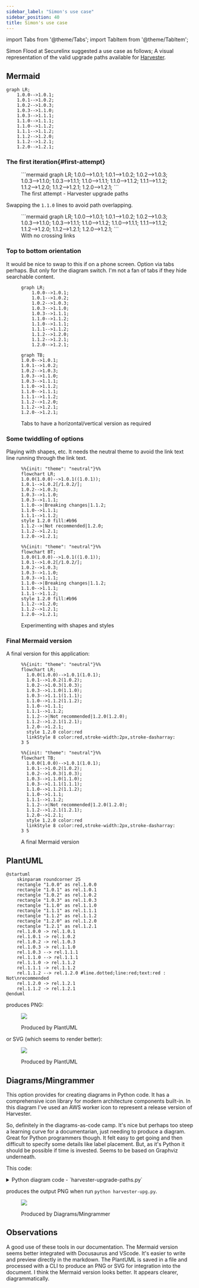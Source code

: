 ```yaml
---
sidebar_label: "Simon's use case"
sidebar_position: 40
title: Simon's use case
---
```


import Tabs from '@theme/Tabs';
import TabItem from '@theme/TabItem';

Simon Flood at Securelinx suggested a use case as follows;
A visual representation of the valid upgrade paths available
for [Harvester](https://docs.harvesterhci.io/v1.2/upgrade/index).

## Mermaid

```console
graph LR;
    1.0.0-->1.0.1;
    1.0.1-->1.0.2;
    1.0.2-->1.0.3;
    1.0.3-->1.1.0;
    1.0.3-->1.1.1;
    1.1.0-->1.1.1;
    1.1.0-->1.1.2;
    1.1.1-->1.1.2;
    1.1.2-->1.2.0;
    1.1.2-->1.2.1;
    1.2.0-->1.2.1;
```

### The first iteration{#first-attempt}

<figure>
```mermaid
graph LR;
    1.0.0-->1.0.1;
    1.0.1-->1.0.2;
    1.0.2-->1.0.3;
    1.0.3-->1.1.0;
    1.0.3-->1.1.1;
    1.1.0-->1.1.1;
    1.1.0-->1.1.2;
    1.1.1-->1.1.2;
    1.1.2-->1.2.0;
    1.1.2-->1.2.1;
    1.2.0-->1.2.1;
```
<figcaption>The first attempt - Harvester upgrade paths </figcaption>
</figure>

Swapping the `1.1.0` lines to avoid path overlapping.

<figure>
```mermaid
graph LR;
    1.0.0-->1.0.1;
    1.0.1-->1.0.2;
    1.0.2-->1.0.3;
    1.0.3-->1.1.0;
    1.0.3-->1.1.1;
    1.1.0-->1.1.2;
    1.1.0-->1.1.1;
    1.1.1-->1.1.2;
    1.1.2-->1.2.0;
    1.1.2-->1.2.1;
    1.2.0-->1.2.1;
```
<figcaption>With no crossing links</figcaption>
</figure>

### Top to bottom orientation

It would be nice to swap to this if on a phone screen.
Option via tabs perhaps.
But only for the diagram switch.
I'm not a fan of tabs if they hide searchable content.

<figure>
<Tabs>
<TabItem value="Horizontal LR" label="Horizontal LR" default>

```mermaid
graph LR;
    1.0.0-->1.0.1;
    1.0.1-->1.0.2;
    1.0.2-->1.0.3;
    1.0.3-->1.1.0;
    1.0.3-->1.1.1;
    1.1.0-->1.1.2;
    1.1.0-->1.1.1;
    1.1.1-->1.1.2;
    1.1.2-->1.2.0;
    1.1.2-->1.2.1;
    1.2.0-->1.2.1;
```

</TabItem>
<TabItem value="Vertical TB" label="Vertical TB">

```mermaid
graph TB;
1.0.0-->1.0.1;
1.0.1-->1.0.2;
1.0.2-->1.0.3;
1.0.3-->1.1.0;
1.0.3-->1.1.1;
1.1.0-->1.1.2;
1.1.0-->1.1.1;
1.1.1-->1.1.2;
1.1.2-->1.2.0;
1.1.2-->1.2.1;
1.2.0-->1.2.1;
```

</TabItem>
</Tabs>
<figcaption>Tabs to have a horizontal/vertical version as required</figcaption>
</figure>

### Some twiddling of options

Playing with shapes, etc. It needs the neutral theme to avoid the link text line running through the link text.

<figure>
<Tabs>
<TabItem value="Horizontal LR" label="Horizontal LR" default>

```mermaid
%%{init: "theme": "neutral"}%%
flowchart LR;
1.0.0(1.0.0)-->1.0.1((1.0.1));
1.0.1-->1.0.2[/1.0.2/];
1.0.2-->1.0.3;
1.0.3-->1.1.0;
1.0.3-->1.1.1;
1.1.0-->|Breaking changes|1.1.2;
1.1.0-->1.1.1;
1.1.1-->1.1.2;
style 1.2.0 fill:#b96
1.1.2-->|Not recommended|1.2.0;
1.1.2-->1.2.1;
1.2.0-->1.2.1;
```

</TabItem>
<TabItem value="Vertical TB" label="Vertical TB">

```mermaid
%%{init: "theme": "neutral"}%%
flowchart BT;
1.0.0(1.0.0)-->1.0.1((1.0.1));
1.0.1-->1.0.2[/1.0.2/];
1.0.2-->1.0.3;
1.0.3-->1.1.0;
1.0.3-->1.1.1;
1.1.0-->|Breaking changes|1.1.2;
1.1.0-->1.1.1;
1.1.1-->1.1.2;
style 1.2.0 fill:#b96
1.1.2-->1.2.0;
1.1.2-->1.2.1;
1.2.0-->1.2.1;
```

</TabItem>
</Tabs>
<figcaption>Experimenting with shapes and styles</figcaption>
</figure>

### Final Mermaid version

A final version for this application:

<figure>
<Tabs>

<TabItem value="Horizontal" label="Horizontal" default>

```mermaid
%%{init: "theme": "neutral"}%%
flowchart LR;
  1.0.0(1.0.0)-->1.0.1(1.0.1);
  1.0.1-->1.0.2(1.0.2);
  1.0.2-->1.0.3(1.0.3);
  1.0.3-->1.1.0(1.1.0);
  1.0.3-->1.1.1(1.1.1);
  1.1.0-->1.1.2(1.1.2);
  1.1.0-->1.1.1;
  1.1.1-->1.1.2;
  1.1.2-->|Not recommended|1.2.0(1.2.0);
  1.1.2-->1.2.1(1.2.1);
  1.2.0-->1.2.1;
  style 1.2.0 color:red
  linkStyle 8 color:red,stroke-width:2px,stroke-dasharray: 3 5
```

</TabItem>

<TabItem value="Vertical" label="Vertical" default>

```mermaid
%%{init: "theme": "neutral"}%%
flowchart TB;
  1.0.0(1.0.0)-->1.0.1(1.0.1);
  1.0.1-->1.0.2(1.0.2);
  1.0.2-->1.0.3(1.0.3);
  1.0.3-->1.1.0(1.1.0);
  1.0.3-->1.1.1(1.1.1);
  1.1.0-->1.1.2(1.1.2);
  1.1.0-->1.1.1;
  1.1.1-->1.1.2;
  1.1.2-->|Not recommended|1.2.0(1.2.0);
  1.1.2-->1.2.1(1.2.1);
  1.2.0-->1.2.1;
  style 1.2.0 color:red
  linkStyle 8 color:red,stroke-width:2px,stroke-dasharray: 3 5
```

</TabItem>

</Tabs>
<figcaption>A final Mermaid version</figcaption>
</figure>

## PlantUML

```PlantUML
@startuml
    skinparam roundcorner 25
    rectangle "1.0.0" as rel.1.0.0
    rectangle "1.0.1" as rel.1.0.1
    rectangle "1.0.2" as rel.1.0.2
    rectangle "1.0.3" as rel.1.0.3
    rectangle "1.1.0" as rel.1.1.0
    rectangle "1.1.1" as rel.1.1.1
    rectangle "1.1.2" as rel.1.1.2
    rectangle "1.2.0" as rel.1.2.0
    rectangle "1.2.1" as rel.1.2.1
    rel.1.0.0 -> rel.1.0.1
    rel.1.0.1 -> rel.1.0.2
    rel.1.0.2 -> rel.1.0.3
    rel.1.0.3 -> rel.1.1.0
    rel.1.0.3 --> rel.1.1.1
    rel.1.1.0 --> rel.1.1.1
    rel.1.1.0 -> rel.1.1.2
    rel.1.1.1 -> rel.1.1.2
    rel.1.1.2 --> rel.1.2.0 #line.dotted;line:red;text:red : Not\nrecommended
    rel.1.2.0 -> rel.1.2.1
    rel.1.1.2 -> rel.1.2.1
@enduml
```

produces PNG:

<figure>

![](/img/harvester-upg.png)

<figcaption>Produced by PlantUML</figcaption>
</figure>

or SVG (which seems to render better):

<figure>

![](/img/harvester-upg.svg)

<figcaption>Produced by PlantUML</figcaption>
</figure>


## Diagrams/Mingrammer

This option provides for creating diagrams in Python code.
It has a comprehensive icon library for modern architecture components built-in.
In this diagram I've used an AWS worker icon to represent a release version of Harvester.

So, definitely in the diagrams-as-code camp.
It's nice but perhaps too steep a learning curve for a documentarian, just needing to produce a diagram.
Great for Python programmers though.
It felt easy to get going and then difficult to specify some details like label placement.
But, as it's Python it should be possible if time is invested.
Seems to be based on Graphviz underneath.

This code:

<details>
<summary>Python diagram code - `harvester-upgrade-paths.py`</summary>

```python
from diagrams import Diagram, Edge
from diagrams.aws.compute import ECS

with Diagram("Harvester Upgrade Paths", show=False, outformat="png"):
    rel_1_0_0 = ECS("1.0.0")
    rel_1_0_1 = ECS("1.0.1")
    rel_1_0_2 = ECS("1.0.2")
    rel_1_0_3 = ECS("1.0.3")
    rel_1_1_0 = ECS("1.1.0")
    rel_1_1_1 = ECS("1.1.1")
    rel_1_1_2 = ECS("1.1.2")
    rel_1_2_0 = ECS("1.2.0")
    rel_1_2_1 = ECS("1.2.1")

    rel_1_0_0 >> rel_1_0_1
    rel_1_0_1 >> rel_1_0_2
    rel_1_0_2 >> rel_1_0_3
    rel_1_0_3 >> rel_1_1_0
    rel_1_0_3 >> rel_1_1_1
    rel_1_1_0 >> rel_1_1_1
    rel_1_1_0 >> rel_1_1_2
    rel_1_1_1 >> rel_1_1_2
    rel_1_1_2 >> Edge(label="Not recommended",
                      color="red", style="dotted") >> rel_1_2_0
    rel_1_1_2 >> rel_1_2_1
    rel_1_2_0 >> rel_1_2_1
```

</details>

produces the output PNG when run `python harvester-upg.py`.

<figure>

![](/img/harvester_upgrade_paths.png)

<figcaption>Produced by Diagrams/Mingrammer</figcaption>
</figure>

## Observations

A good use of these tools in our documentation.
The Mermaid version seems better integrated with Docusaurus and VScode.
It's easier to write and preview directly in the markdown.
The PlantUML is saved in a file and processed with a CLI to produce an PNG or SVG for integration into the document.
I think the Mermaid version looks better.
It appears clearer, diagrammatically.
